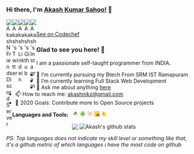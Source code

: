 ### Hi there, I'm [Akash Kumar Sahoo!](https://akashfit2max.github.io/personal-cv/) 👋
<a href="https://discord.com/channels/@me">
  <img align="left" alt="Akash N Friends Discord Server" width="16px" src="https://cdn.jsdelivr.net/npm/simple-icons@v3/icons/discord.svg" />
</a>
<a href="https://twitter.com/AkashKu73624735">
  <img align="left" alt="Akash's Twitter" width="16px" src="https://cdn.jsdelivr.net/npm/simple-icons@v3/icons/twitter.svg" />
</a>
<a href="https://www.linkedin.com/in/akash-kumar-sahoo-8b5348188/">
  <img align="left" alt="Akash's Linkdein" width="16px" src="https://cdn.jsdelivr.net/npm/simple-icons@v3/icons/linkedin.svg" />
</a>
<a href="https://github.com/akashfit2max">
  <img align="left" alt="Akash's Github" width="16px" src="https://cdn.jsdelivr.net/npm/simple-icons@v3/icons/github.svg" />
</a>
<a href="https://www.instagram.com/akash_k.u.m.a.r/">
  <img align="left" alt="Akash's Instagram" width="16px" src="https://cdn.jsdelivr.net/npm/simple-icons@v3/icons/instagram.svg" />
</a>
<br />

[See on Codechef](https://www.codechef.com/users/akash_kumar123)

### Glad to see you here! 🤩 &nbsp;

I am a passionate self-taught programmer from INDIA.
- 🔭 I’m currently pursuing my Btech From SRM IST Ramapuram
- 🌱 I’m currently learning Full Stack Web Development
- 💬 Ask me about anything [here](https://discord.com/channels/@me)
- 📫 How to reach me: akashnikz@gmail.com <br>
- 🥅 2020 Goals: Contribute more to Open Source projects

**Languages and Tools:** &nbsp;
<code><img height="15" src="https://raw.githubusercontent.com/github/explore/80688e429a7d4ef2fca1e82350fe8e3517d3494d/topics/python/python.png"></code>
<code><img height="15" src="https://raw.githubusercontent.com/github/explore/80688e429a7d4ef2fca1e82350fe8e3517d3494d/topics/android/android.png"></code>
<code><img height="15" src="https://raw.githubusercontent.com/github/explore/56a826d05cf762b2b50ecbe7d492a839b04f3fbf/topics/laravel/laravel.png"></code>
<code><img height="15" src="https://raw.githubusercontent.com/github/explore/80688e429a7d4ef2fca1e82350fe8e3517d3494d/topics/javascript/javascript.png"></code>
<code><img height="15" src="https://raw.githubusercontent.com/github/explore/80688e429a7d4ef2fca1e82350fe8e3517d3494d/topics/firebase/firebase.png"></code>

<p align="center">
  <img align="center" src="https://github-readme-stats.vercel.app/api/top-langs/?username=akashfit2max&theme=radical&hide_langs_below=1&layout=compact" />
  <img align="center" src="https://github-readme-stats.vercel.app/api?username=akashfit2max&show_icons=true&theme=radical&line_height=21" alt="Akash's github stats"/>
</p>

*PS: Top languages does not indicate my skill level or something like that, it's a github metric of which languages i have the most code on github*

<br />
